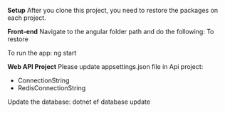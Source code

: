 **Setup**
After you clone this project, you need to restore the packages on each project.

**Front-end**
Navigate to the angular folder path and do the following: To restore

To run the app:
ng start

**Web API Project**
Please update appsettings.json file in Api project:
- ConnectionString
- RedisConnectionString

Update the database:
dotnet ef database update
